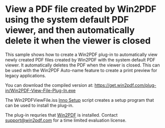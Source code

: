 # View a PDF file created by Win2PDF using the system default PDF viewer, and then automatically delete it when the viewer is closed

This sample shows how to create a Win2PDF plug-in to automatically view newly created PDF files created by Win2PDF with the system default PDF viewer. It automatically deletes the PDF when the viewer is closed. This can be used with the Win2PDF Auto-name feature to create a print preview for legacy applications.

You can download the compiled version at: https://get.win2pdf.com/plug-in/Win2PDF-View-File-Plug-In.exe

The Win2PDFViewFile.iss [Inno Setup](https://jrsoftware.org/isinfo.php) script creates a setup program that can be used to install the plug-in.

The plug-in requries that [Win2PDF](https://www.win2pdf.com/download/download.htm) is installed. Contact support@win2pdf.com for a time limited evaluation license.